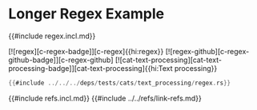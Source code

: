 # Longer Regex Example

{{#include regex.incl.md}}

[![regex][c-regex-badge]][c-regex]{{hi:regex}}  [![regex-github][c-regex-github-badge]][c-regex-github]  [![cat-text-processing][cat-text-processing-badge]][cat-text-processing]{{hi:Text processing}}

```rust
{{#include ../../../deps/tests/cats/text_processing/regex.rs}}
```

{{#include refs.incl.md}}
{{#include ../../refs/link-refs.md}}

<div class="hidden">
</div>
